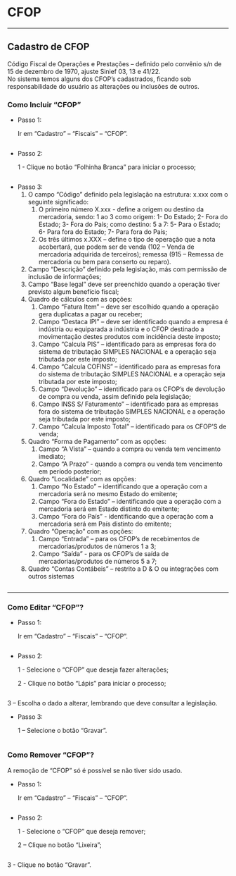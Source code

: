 # CFOP

***

## Cadastro de CFOP

Código Fiscal de Operações e Prestações – definido pelo convênio s/n de 15 de dezembro de 1970, ajuste Sinief 03, 13 e 41/22.\
No sistema temos alguns dos CFOP’s cadastrados, ficando sob responsabilidade do usuário as alterações ou inclusões de outros.

### Como Incluir “CFOP”

*   Passo 1:

    Ir em “Cadastro” – “Fiscais” – “CFOP”.

<figure><img src="../../../.gitbook/assets/image.png" alt=""><figcaption></figcaption></figure>

*   Passo 2:

    1 - Clique no botão “Folhinha Branca” para iniciar o processo;

<figure><img src="../../../.gitbook/assets/image (1).png" alt=""><figcaption></figcaption></figure>

* Passo 3:
  1. O campo “Código” definido pela legislação na estrutura: x.xxx com o seguinte significado:
     1. O primeiro número X.xxx - define a origem ou destino da mercadoria, sendo: 1 ao 3 como origem: 1- Do Estado; 2- Fora do Estado; 3- Fora do País; como destino: 5 a 7: 5- Para o Estado; 6- Para fora do Estado; 7- Para fora do País;
     2. Os três últimos x.XXX – define o tipo de operação que a nota acobertará, que podem ser de venda (102 – Venda de mercadoria adquirida de terceiros); remessa (915 – Remessa de mercadoria ou bem para conserto ou reparo).
  2. Campo “Descrição” definido pela legislação, más com permissão de inclusão de informações;
  3. Campo “Base legal” deve ser preenchido quando a operação tiver previsto algum benefício fiscal;
  4. Quadro de cálculos com as opções:
     1. Campo “Fatura Item” – deve ser escolhido quando a operação gera duplicatas a pagar ou receber;
     2. Campo “Destaca IPI” – deve ser identificado quando a empresa é indústria ou equiparada a indústria e o CFOP destinado a movimentação destes produtos com incidência deste imposto;
     3. Campo “Calcula PIS” – identificado para as empresas fora do sistema de tributação SIMPLES NACIONAL e a operação seja tributada por este imposto;
     4. Campo “Calcula COFINS” – identificado para as empresas fora do sistema de tributação SIMPLES NACIONAL e a operação seja tributada por este imposto;
     5. Campo “Devolução” – identificado para os CFOP’s de devolução de compra ou venda, assim definido pela legislação;
     6. Campo INSS S/ Faturamento” – identificado para as empresas fora do sistema de tributação SIMPLES NACIONAL e a operação seja tributada por este imposto;
     7. Campo “Calcula Imposto Total” – identificado para os CFOP’S de venda;
  5. Quadro “Forma de Pagamento” com as opções:
     1. Campo “A Vista” – quando a compra ou venda tem vencimento imediato;
     2. Campo “A Prazo” - quando a compra ou venda tem vencimento em período posterior;
  6. Quadro “Localidade” com as opções:
     1. Campo “No Estado” – identificando que a operação com a mercadoria será no mesmo Estado do emitente;
     2. Campo “Fora do Estado” – identificando que a operação com a mercadoria será em Estado distinto do emitente;
     3. Campo “Fora do País” - identificando que a operação com a mercadoria será em País distinto do emitente;
  7. Quadro “Operação” com as opções:
     1. Campo “Entrada” – para os CFOP’s de recebimentos de mercadorias/produtos de números 1 a 3;
     2. Campo “Saída” - para os CFOP’s de saída de mercadorias/produtos de números 5 a 7;
  8. Quadro “Contas Contábeis” – restrito a D & O ou integrações com outros sistemas

<figure><img src="../../../.gitbook/assets/image (2).png" alt=""><figcaption></figcaption></figure>

***

### Como Editar “CFOP”?

*   Passo 1:

    Ir em “Cadastro” – “Fiscais” – “CFOP”.

<figure><img src="../../../.gitbook/assets/image (3).png" alt=""><figcaption></figcaption></figure>

*   Passo 2:

    1 - Selecione o “CFOP” que deseja fazer alterações;

    2 - Clique no botão “Lápis” para iniciar o processo;

<figure><img src="../../../.gitbook/assets/image (4).png" alt=""><figcaption></figcaption></figure>

3 – Escolha o dado a alterar, lembrando que deve consultar a legislação.

*   Passo 3:

    1 – Selecione o botão “Gravar”.

<figure><img src="../../../.gitbook/assets/image (5).png" alt=""><figcaption></figcaption></figure>

### Como Remover “CFOP”?

A remoção de “CFOP” só é possível se não tiver sido usado.

*   Passo 1:

    Ir em “Cadastro” – “Fiscais” – “CFOP”.

<figure><img src="../../../.gitbook/assets/image (6).png" alt=""><figcaption></figcaption></figure>

*   Passo 2:

    1 - Selecione o “CFOP” que deseja remover;

    2 – Clique no botão “Lixeira”;

<figure><img src="../../../.gitbook/assets/image (7).png" alt=""><figcaption></figcaption></figure>

3 - Clique no botão “Gravar”.

<figure><img src="../../../.gitbook/assets/image (629).png" alt=""><figcaption></figcaption></figure>
